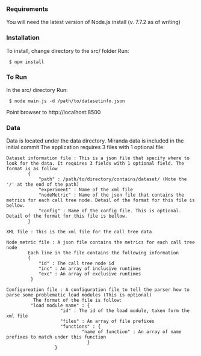 ### Requirements
You will need the latest version of Node.js install (v. 7.7.2 as of writing)

### Installation
To install, change directory to the src/ folder
Run:
```
 $ npm install
```

### To Run
In the src/ directory
Run: 
```
 $ node main.js -d /path/to/datasetinfo.json
```
Point browser to http://localhost:8500

### Data
Data is located under the data directory. Miranda data is included in the initial commit
The application requires 3 files with 1 optional file:

	Dataset information file : This is a json file that specify where to look for the data. It requires 3 fields with 1 optional field. The format is as follow
			{
				"path" : /path/to/directory/contains/dataset/ (Note the '/' at the end of the path)
				"experiment" : Name of the xml file
				"nodeMetric" : Name of the json file that contains the metrics for each call tree node. Detail of the format for this file is bellow.
				"config" : Name of the config file. This is optional. Detail of the format for this file is bellow.
			}
	
	XML file : This is the xml file for the call tree data

	Node metric file : A json file contains the metrics for each call tree node
			Each line in the file contains the following information
			{
			    "id" : The call tree node id
			    "inc" : An array of inclusive runtimes
			    "exc" : An array of exclusive runtimes 
			 }

	Configureation file : A configuration file to tell the parser how to parse some problematic load modules (This is optional)
		      The format of the file is follow:
		     "load module name" : {
						"id" : The id of the load module, taken form the xml file
						"files" : An array of file prefixes
						"functions" : {
								"name of function" : An array of name prefixes to match under this function
							      }
					  }
